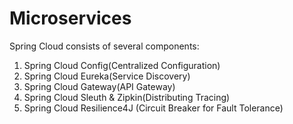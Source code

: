# Microservices

Spring Cloud consists of several components:

1. Spring Cloud Config(Centralized Configuration)
2. Spring Cloud Eureka(Service Discovery)
3. Spring Cloud Gateway(API Gateway)
4. Spring Cloud Sleuth & Zipkin(Distributing Tracing)
5. Spring Cloud Resilience4J (Circuit Breaker for Fault Tolerance)

